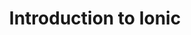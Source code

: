 ---
title: "Introduction to Ionic"
description: "Get up an running with building multi-platform applications with Ionic"
duration: "3 days"
order: 5
---